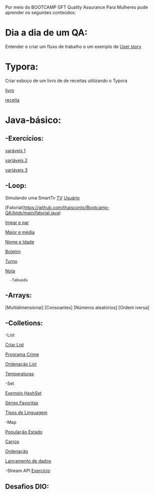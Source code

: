 Por meio do BOOTCAMP GFT Quality Assurance Para Mulheres pude aprender os seguintes conteúdos:

# **Dia a dia de um QA:**
Entender e criar um fluxo de trabalho e um exemplo de [User story](https://github.com/thaisconto/Bootcamp-QA/blob/main/user-story.pdf)


# **Typora:**
Criar esboço de um livro de de receitas utilizando o Typora

[livro](https://github.com/thaisconto/Bootcamp-QA/blob/main/livro.md)

[receita](https://github.com/thaisconto/Bootcamp-QA/blob/main/receita.md)


# **Java-básico:**
## -Exercícios:
[varáveis 1](https://github.com/thaisconto/Bootcamp-QA/blob/main/aboutMe.java)

[variáveis 2](https://github.com/thaisconto/Bootcamp-QA/blob/main/tiposVariaveis.java)

[variáveis 3](https://github.com/thaisconto/Bootcamp-QA/blob/main/MinhaClasse.java)

      
## -Loop: 
Simulando uma SmartTv
[TV](https://github.com/thaisconto/Bootcamp-QA/blob/main/SmartTv.java)
[Usuário](https://github.com/thaisconto/Bootcamp-QA/blob/main/usuario.java)

[Fatorial(https://github.com/thaisconto/Bootcamp-QA/blob/main/fatorial.java)

[Impar e par](https://github.com/thaisconto/Bootcamp-QA/blob/main/imparPar.java)

[Maior e média](https://github.com/thaisconto/Bootcamp-QA/blob/main/maiorEMedia.java)

[Nome e Idade](https://github.com/thaisconto/Bootcamp-QA/blob/main/nomeIdade.java)

[Boletim](https://github.com/thaisconto/Bootcamp-QA/blob/main/boletimEstudantil.java)

[Turno](https://github.com/thaisconto/Bootcamp-QA/blob/main/qualSeuTurno.java)

[Nota](https://github.com/thaisconto/Bootcamp-QA/blob/main/nota.java)


      -Tabuada
## -Arrays: 
[Multidimensional]
[Consoantes]
[Números aleatórios]
[Ordem iversa]

## -Colletions:
-List

[Criar List](https://github.com/thaisconto/Bootcamp-QA/blob/main/criarListas.java)

[Programa Crime](https://github.com/thaisconto/Bootcamp-QA/blob/main/ProgramaCrime.java)

[Ordenação List](https://github.com/thaisconto/Bootcamp-QA/blob/main/ordenacaoList.java)

[Temperaturas](https://github.com/thaisconto/Bootcamp-QA/blob/main/Temperaturas.java)


-Set

[Exemplo HashSet](https://github.com/thaisconto/Bootcamp-QA/blob/main/exemploHashSet.java)

[Séries Favoritas](https://github.com/thaisconto/Bootcamp-QA/blob/main/SeriesFavoritas.java)

[Tipos de Linguagem](https://github.com/thaisconto/Bootcamp-QA/blob/main/tiposLinguagem.java)

-Map

[População Estado](https://github.com/thaisconto/Bootcamp-QA/blob/main/populacaoEstado.java)

[Carros](https://github.com/thaisconto/Bootcamp-QA/blob/main/exemploMapCarros.java)

[Ordenação](https://github.com/thaisconto/Bootcamp-QA/blob/main/exemploOrdenacaoMap.java)

[Lançamento de dados](https://github.com/thaisconto/Bootcamp-QA/blob/main/lancamentoDeDados.java)

-Stream API
[Exercício](https://github.com/thaisconto/Bootcamp-QA/blob/main/ExercicioStreamAPI.java)

## **Desafios DIO:**
      
